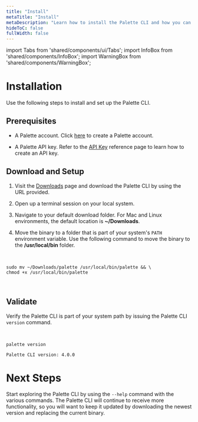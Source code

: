 ```yaml
---
title: "Install"
metaTitle: "Install"
metaDescription: "Learn how to install the Palette CLI and how you can use the CLI with Palette Dev Engine."
hideToC: false
fullWidth: false
---
```


import Tabs from 'shared/components/ui/Tabs';
import InfoBox from 'shared/components/InfoBox';
import WarningBox from 'shared/components/WarningBox';


# Installation

Use the following steps to install and set up the Palette CLI.


## Prerequisites

- A Palette account. Click [here](https://console.spectrocloud.com/) to create a Palette account.


- A Palette API key. Refer to the [API Key](/user-management/user-authentication/#apikey) reference page to learn how to create an API key.



## Download and Setup

1. Visit the [Downloads](/spectro-downloads#palettecli) page and download the Palette CLI by using the URL provided.


2. Open up a terminal session on your local system.


3. Navigate to your default download folder. For Mac and Linux environments, the default location is **~/Downloads**.


4. Move the binary to a folder that is part of your system's `PATH` environment variable. Use the following command to move the binary to the **/usr/local/bin** folder.

  <br />

  ```shell
  sudo mv ~/Downloads/palette /usr/local/bin/palette && \
  chmod +x /usr/local/bin/palette
  ``` 

<br />
   

## Validate

Verify the Palette CLI is part of your system path by issuing the Palette CLI `version` command.

  <br />

  ```shell
  palette version
  ```

  
  ```shell hideClipboard
  Palette CLI version: 4.0.0
  ```


  # Next Steps

Start exploring the Palette CLI by using the `--help` command with the various commands. The Palette CLI will continue to receive more functionality, so you will want to keep it updated by downloading the newest version and replacing the current binary.

<br />